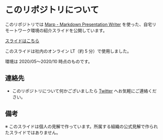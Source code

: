 # このリポジトリについて
このリポジトリでは [Marp - Markdown Presentation Writer](https://yhatt.github.io/marp/) を使った、自宅リモートワーク環境の紹介スライドを公開しています。

[スライドはこちら](./introduction.pdf)

このスライドは社内のオンライン LT（約 5 分）で使用しました。

環境は 2020/05〜2020/10 時点のものです。

## 連絡先
- このリポジトリについて何かございましたら [Twitter](https://twitter.com/pakorepqu) へお気軽にご連絡ください。

## 備考
※ このスライドは個人の見解で作っています。所属する組織の公式見解で作られたスライドではありません。